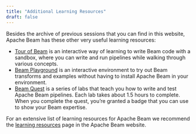 ```yaml
---
title: "Additional Learning Resources"
draft: false
---
```


Besides the archive of previous sessions that you can find in this website, Apache Beam has these other very useful learning resources:

* [Tour of Beam](https://tour.beam.apache.org/) is an interactive way of learning to write Beam code with a sandbox, where you can write and run pipelines while walking through various concepts.
* [Beam Playground](https://play.beam.apache.org/) is an interactive environment to try out Beam transforms and examples without having to install Apache Beam in your environment.
* [Beam Quest](https://www.cloudskillsboost.google/course_templates/724?qlcampaign=3l-event-90) is a series of labs that teach you how to write and test Apache Beam pipelines. Each lab takes about 1.5 hours to complete. When you complete the quest, you’re granted a badge that you can use to show your Beam expertise.

For an extensive list of learning resources for Apache Beam we recommend the [learning resources](https://beam.apache.org/get-started/resources/learning-resources/) page in the Apache Beam website.